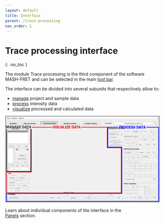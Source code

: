 ```yaml
---
layout: default
title: Interface
parent: /trace-processing
nav_order: 1
---
```


# Trace processing interface
{: .no_toc }

The module Trace processing is the third component of the software MASH-FRET and can be selected in the main 
[tool bar](../../Getting_started.html#interface).

The interface can be divided into several subunits that respectively allow to:
* <u>manage</u> project and sample data
* <u>process</u> intensity data
* <u>visualize</u> processed and calculated data

<a href="../assets/images/gui/interface-trace-processing.png"><img src="../assets/images/gui/interface-trace-processing.png"/></a>

Learn about individual components of the interface in the  
[Panels](/docs/trace-processing/panels) section.

